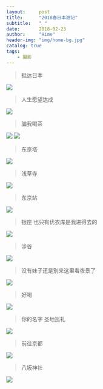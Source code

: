```yaml
---
layout:     post
title:      "2018春日本游记"
subtitle:   " "
date:       2018-02-23
author:     "Hime"
header-img: "img/home-bg.jpg"
catalog: true
tags:
    - 摄影
---
```


>抵达日本

![](/img/japan/DSC01604.JPG)

>人生愿望达成

![](/img/japan/DSC01640.JPG)

>骗我喝茶

![](/img/japan/DSC01662.JPG)
![](/img/japan/DSC01700.JPG)

>东京塔

![](/img/japan/DSC01724.JPG)

>浅草寺

![](/img/japan/DSC01767.JPG)

>东京站

![](/img/japan/DSC01832.JPG)

>银座 也只有优衣库是我进得去的

![](/img/japan/DSC01848.JPG)

>涉谷

![](/img/japan/DSC02059.JPG)

>没有妹子还是别来这里看夜景了

![](/img/japan/DSC02166.JPG)

>好喝

![](/img/japan/DSC02208.JPG)

>你的名字 圣地巡礼

![](/img/japan/DSC02319.JPG)

>前往京都 

![](/img/japan/DSC02490.JPG)

>八坂神社

![](/img/japan/DSC02640.JPG)

>

>

>
